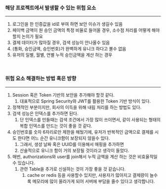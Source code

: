 ### 해당 프로젝트에서 발생할 수 있는 위험 요소

---
1. 로그인을 한 인증값을 id로 부여 하면 보안 이슈가 생길수 있음 
2. 페이백 금액이 원 승인 금액의 특정 비율로 들어올 경우, 소수점 처리를 어떻게 해야 할지 논의가 필요 
3. 결제 데이터가 많아질 경우, 검색 성능이 안나올수 있음
4. (통화, 승인금액, 승인번호)가 완벽하게 유니크 하다고 볼수 없음 
5. 유저의 일별, 월별, 연별 누적 승인금액을 계산 하는 경우


<br/>

### 위험 요소 해결하는 방법 혹은 방향

---

1. Session 혹은 Token 기반의 보안을 추가해야 할것 같다. 
   1. 대표적으로 Spring Security와 JWT를 활용한 Token 기반 방식이 있다.
2. 정책적인 부분이지만, 회사의 이득을 위해 내림 처리를 하는 방법도 있다.
3. 검색 성능은 인덱스를 추가하면 된다. 
   1. 단 인덱스를 만들때는 검색 조건에서 가장 많이 쓰이면서, 같이 사용되는 형태의 복합 인덱스를 만드는 것이 좋을 것 같다.
4. 승인번호를 숫자 6자리로만 제한을 해뒀기에, 유저가 반복적인 금액으로 결제를 시도 한다면 어느 순간 유니크함이 보장되지 않을수 있다. 
   1. 그래서, 생성 날짜 혹은 UUID를 이용해서 매핑을 추가하면
   2. 산술적으로 유니크 함이 거의 보장될 것이라고 생각이 들었다.
5. 매번, authorizations와 user를 join해서 누적 금액을 계산 하는 것은 비효율적일수 있습니다.
   1. 관련 Table을 추가로 신설하는 것이 가장 좋을 것 같습니다.
      1. cache or redis 등을 사용할수 있지만, 사용자가 많아지고 결제량이 늘수록 메모리에 많이 올라가게 되어 서버에 부담을 줄수 있다고 생각합니다. 


